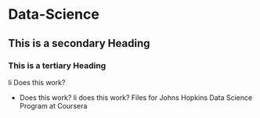 # Data-Science
## This is a secondary Heading
### This is a tertiary Heading 
Ii Does this work?
* Does this work?
li does this work?
Files for Johns Hopkins Data Science Program at Coursera
